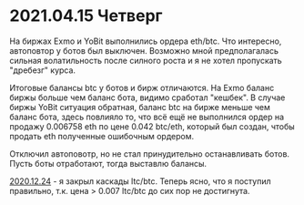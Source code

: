 # 2021.04.15 Четверг
На биржах Exmo и YoBit выполнились ордера eth/btc. Что интересно, автоповтор у ботов был выключен. Возможно мной предполагалась сильная волатильность после силного роста и я не хотел пропускать "дребезг" курса.

Итоговые балансы btc у ботов и бирж отличаются. На Exmo баланс биржы больше чем баланс бота, видимо сработал "кешбек". В случае биржы YoBit ситуация обратная, баланс btc на бирже меньше чем баланс бота, здесь повлияло то, что всё ещё не выполнился ордер на продажу 0.006758 eth по цене 0.042 btc/eth, который был создан, чтобы продать eth полученные ошибочным ордером.

Отключил автоповотр, но не стал принудительно останавливать ботов. Пусть боты отработают, тогда выставлю балансы.


[2020.12.24](2020.12.24.md) - я закрыл каскады ltc/btc. Теперь ясно, что я поступил правильно, т.к. цена > 0.007 ltc/btc до сих пор не достигнута.